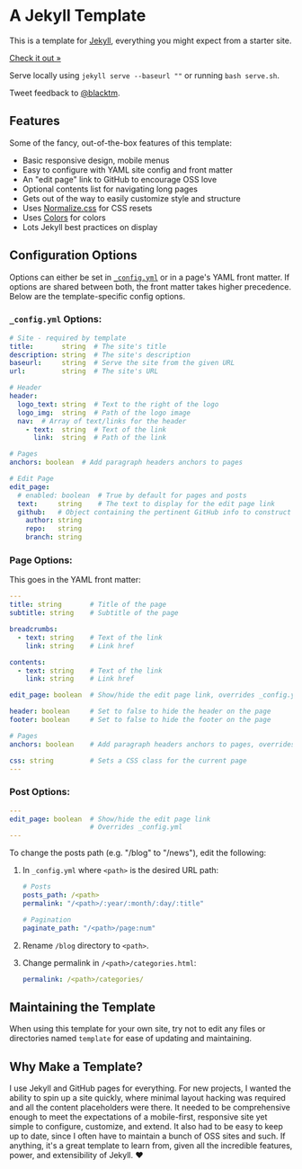# A Jekyll Template

This is a template for [Jekyll](http://jekyllrb.com), everything you might expect from a starter site.

[Check it out »](http://blacktm.github.io/standard-jekyll-template)

Serve locally using `jekyll serve --baseurl ""` or running `bash serve.sh`.

Tweet feedback to [@blacktm](https://twitter.com/blacktm).

## Features

Some of the fancy, out-of-the-box features of this template:

- Basic responsive design, mobile menus
- Easy to configure with YAML site config and front matter
- An "edit page" link to GitHub to encourage OSS love
- Optional contents list for navigating long pages
- Gets out of the way to easily customize style and structure
- Uses [Normalize.css](http://necolas.github.io/normalize.css/) for CSS resets
- Uses [Colors](http://clrs.cc) for colors
- Lots Jekyll best practices on display

## Configuration Options

Options can either be set in [`_config.yml`](_config.yml) or in a page's YAML front matter. If options are shared between both, the front matter takes higher precedence. Below are the template-specific config options.

### `_config.yml` Options:

```yaml
# Site - required by template
title:       string  # The site's title
description: string  # The site's description
baseurl:     string  # Serve the site from the given URL
url:         string  # The site's URL

# Header
header:
  logo_text: string  # Text to the right of the logo
  logo_img:  string  # Path of the logo image
  nav:  # Array of text/links for the header
    - text:  string  # Text of the link
      link:  string  # Path of the link

# Pages
anchors: boolean  # Add paragraph headers anchors to pages

# Edit Page
edit_page:
  # enabled: boolean  # True by default for pages and posts
  text:     string    # The text to display for the edit page link
  github:   # Object containing the pertinent GitHub info to construct the link
    author: string
    repo:   string
    branch: string
```

### Page Options:

This goes in the YAML front matter:

```yaml
---
title: string       # Title of the page
subtitle: string    # Subtitle of the page

breadcrumbs:
  - text: string    # Text of the link
    link: string    # Link href

contents:
  - text: string    # Text of the link
    link: string    # Link href

edit_page: boolean  # Show/hide the edit page link, overrides _config.yml

header: boolean     # Set to false to hide the header on the page
footer: boolean     # Set to false to hide the footer on the page

# Pages
anchors: boolean    # Add paragraph headers anchors to pages, overrides _config.yml

css: string         # Sets a CSS class for the current page
---
```

### Post Options:

```yaml
---
edit_page: boolean  # Show/hide the edit page link
                    # Overrides _config.yml
---
```

To change the posts path (e.g. "/blog" to "/news"), edit the following:

1. In `_config.yml` where `<path>` is the desired URL path:
    
    ```yaml
    # Posts
    posts_path: /<path>
    permalink: "/<path>/:year/:month/:day/:title"

    # Pagination
    paginate_path: "/<path>/page:num"
    ```

2. Rename `/blog` directory to `<path>`.

3. Change permalink in `/<path>/categories.html`:
    
    ```yaml
    permalink: /<path>/categories/
    ```

## Maintaining the Template

When using this template for your own site, try not to edit any files or directories named `template` for ease of updating and maintaining.

## Why Make a Template?

I use Jekyll and GitHub pages for everything. For new projects, I wanted the ability to spin up a site quickly, where minimal layout hacking was required and all the content placeholders were there. It needed to be comprehensive enough to meet the expectations of a mobile-first, responsive site yet simple to configure, customize, and extend. It also had to be easy to keep up to date, since I often have to maintain a bunch of OSS sites and such. If anything, it's a great template to learn from, given all the incredible features, power, and extensibility of Jekyll. :heart:
